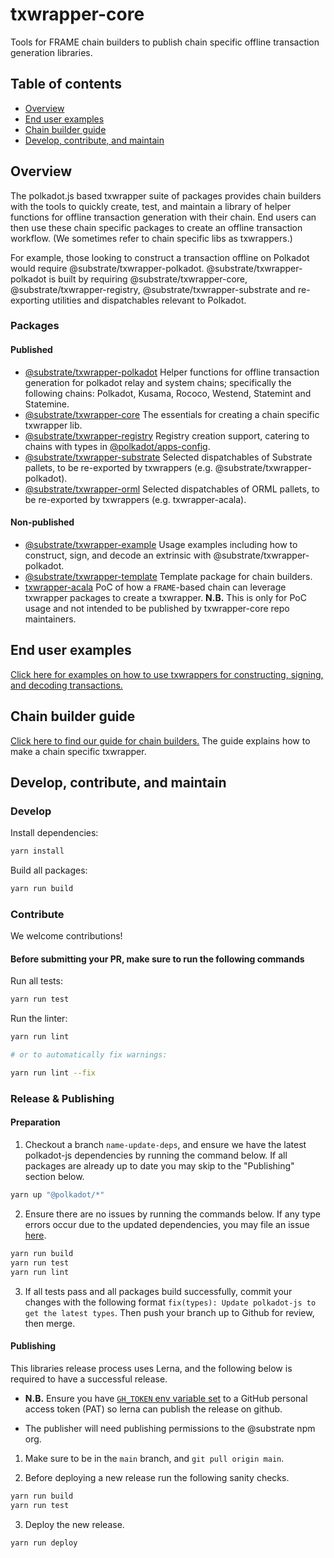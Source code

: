# txwrapper-core

Tools for FRAME chain builders to publish chain specific offline transaction generation libraries.

## Table of contents

- [Overview](#overview)
- [End user examples](packages/txwrapper-examples/README.md)
- [Chain builder guide](CHAIN_BUILDER.md)
- [Develop, contribute, and maintain](#develop-contribute-and-maintain)

## Overview

The polkadot.js based txwrapper suite of packages provides chain builders with the tools to quickly create, test, and maintain a library of helper functions for offline transaction generation with their chain. End users can then use these chain specific packages to create an offline transaction workflow. (We sometimes refer to chain specific libs as txwrappers.)

For example, those looking to construct a transaction offline on Polkadot would require @substrate/txwrapper-polkadot. @substrate/txwrapper-polkadot is built by requiring @substrate/txwrapper-core, @substrate/txwrapper-registry, @substrate/txwrapper-substrate and re-exporting utilities and dispatchables relevant to Polkadot.

### Packages

#### Published

- [@substrate/txwrapper-polkadot](/packages/txwrapper-polkadot/README.md) Helper functions for offline transaction generation for polkadot relay and system chains; specifically the following chains: Polkadot, Kusama, Rococo, Westend, Statemint and Statemine.
- [@substrate/txwrapper-core](/packages/txwrapper-core/README.md) The essentials for creating a chain specific txwrapper lib.
- [@substrate/txwrapper-registry](/packages/txwrapper-registry/README.md) Registry creation support, catering to chains with types in [@polkadot/apps-config](https://github.com/polkadot-js/apps/tree/master/packages/apps-config/README.md).
- [@substrate/txwrapper-substrate](/packages/txwrapper-substrate/README.md) Selected dispatchables of Substrate pallets, to be re-exported by txwrappers (e.g. @substrate/txwrapper-polkadot).
- [@substrate/txwrapper-orml](/packages/txwrapper-orml/README.md) Selected dispatchables of ORML pallets, to be re-exported by txwrappers (e.g. txwrapper-acala).

#### Non-published

- [@substrate/txwrapper-example](/packages/txwrapper-examples/README.md) Usage examples including how to construct, sign, and decode an extrinsic with @substrate/txwrapper-polkadot.
- [@substrate/txwrapper-template](/packages/txwrapper-template/README.md) Template package for chain builders.
- [txwrapper-acala](/packages/txwrapper-acala/README.md) PoC of how a `FRAME`-based chain can leverage txwrapper packages to create a txwrapper. **N.B.** This is only for PoC usage and not intended to be published by txwrapper-core repo maintainers.

## End user examples

[Click here for examples on how to use txwrappers for constructing, signing, and decoding transactions.](packages/txwrapper-examples/README.md)

## Chain builder guide

[Click here to find our guide for chain builders.](CHAIN_BUILDER.md) The guide explains how to make a chain specific txwrapper.

## Develop, contribute, and maintain

### Develop

Install dependencies:

```bash
yarn install
```

Build all packages:

```bash
yarn run build
```

### Contribute

We welcome contributions!

#### Before submitting your PR, make sure to run the following commands

Run all tests:

```bash
yarn run test
```

Run the linter:

```bash
yarn run lint

# or to automatically fix warnings:

yarn run lint --fix
```

### Release & Publishing

#### Preparation

1. Checkout a branch `name-update-deps`, and ensure we have the latest polkadot-js dependencies by running the command below. If all packages are already up to date you may skip to the "Publishing" section below.

```bash
yarn up "@polkadot/*"
```

2. Ensure there are no issues by running the commands below. If any type errors occur due to the updated dependencies, you may file an issue [here](https://github.com/paritytech/txwrapper-core/issues).

```bash
yarn run build
yarn run test
yarn run lint
```

3. If all tests pass and all packages build successfully, commit your changes with the following format `fix(types): Update polkadot-js to get the latest types`. Then push your branch up to Github for review, then merge. 

#### Publishing

This libraries release process uses Lerna, and the following below is required to have a successful release.  

* **N.B.** Ensure you have [`GH_TOKEN` env variable set](https://github.com/lerna/lerna/tree/main/commands/version#--create-release-type) to a GitHub personal access token (PAT) so lerna can publish the release on github.

* The publisher will need publishing permissions to the @substrate npm org.

1. Make sure to be in the `main` branch, and `git pull origin main`. 

2. Before deploying a new release run the following sanity checks.

```bash
yarn run build
yarn run test
```

3. Deploy the new release.

```bash
yarn run deploy
```

